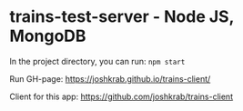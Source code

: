 # trains-test-server - Node JS, MongoDB
In the project directory, you can run: `npm start`

Run GH-page: https://joshkrab.github.io/trains-client/
 
Client for this app:
https://github.com/joshkrab/trains-client

